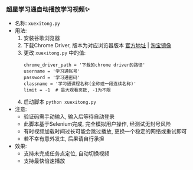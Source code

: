 ### 超星学习通自动播放学习视频✨
- 名称: `xuexitong.py`
- 用法:
  1. 安装谷歌浏览器
  2. 下载Chrome Driver, 版本为对应浏览器版本 [官方地址](http://chromedriver.storage.googleapis.com/index.html) | [淘宝镜像](http://npm.taobao.org/mirrors/chromedriver/)
  3. 更改 `xuexitong.py` 中的值:
     ```
     chrome_driver_path = '下载的chrome driver的路径'
     username = '学习通账号'
     password = '学习通密码'
     classname = '学习通课程名称(全称或一段连续名称)'
     limit = -1  # 最大观看页数, -1为不限
     ```
  4. 启动脚本 `python xuexitong.py`
- 注意:
  - 验证码需手动输入, 输入后等待自动登录
  - 此脚本基于Selenium完成, 完全模拟用户操作, 经测试无封号风险
  - 有时视频加载时间过长可能会跳过播放, 更换一个稳定的网络或重试即可
  - 若不幸有意外发生, 后果请自行承担
- 效果:
  - 支持未完成任务点定位, 自动切换视频
  - 支持最快倍速播放